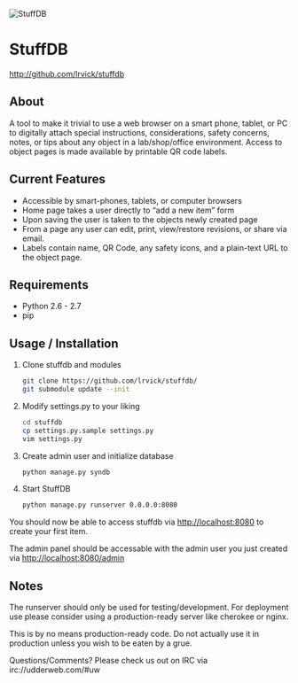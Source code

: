 ![StuffDB](https://raw.github.com/lrvick/stuffdb/master/static/img/stuffdbbanner.png)

# StuffDB #

<http://github.com/lrvick/stuffdb>

## About ##

A tool to make it trivial to use a web browser on a smart phone, tablet, or
PC to digitally attach special instructions, considerations, safety concerns,
notes, or tips about any object in a lab/shop/office environment. Access
to object pages is made available by printable QR code labels.

## Current Features ##

  * Accessible by smart-phones, tablets, or computer browsers
  * Home page takes a user directly to “add a new item” form
  * Upon saving the user is taken to the objects newly created page
  * From a page any user can edit, print, view/restore revisions, or share via email.
  * Labels contain name, QR Code, any safety icons, and a plain-text URL to the object page.

## Requirements ##

  * Python 2.6 - 2.7
  * pip

## Usage / Installation ##

1. Clone stuffdb and modules

    ```bash
    git clone https://github.com/lrvick/stuffdb/
    git submodule update --init
    ```

2. Modify settings.py to your liking

    ```bash
    cd stuffdb
    cp settings.py.sample settings.py
    vim settings.py
    ```

4. Create admin user and initialize database

    ```bash
    python manage.py syndb
    ```

3.  Start StuffDB

    ```bash
    python manage.py runserver 0.0.0.0:8080

    ```

You should now be able to access stuffdb via <http://localhost:8080> to
create your first item.

The admin panel should be accessable with the admin user you just
created via <http://localhost:8080/admin>


## Notes ##

The runserver should only be used for testing/development. For deployment
use please consider using a production-ready server like cherokee or nginx.

This is by no means production-ready code. Do not actually use it in
production unless you wish to be eaten by a grue.

Questions/Comments? Please check us out on IRC via irc://udderweb.com/#uw
